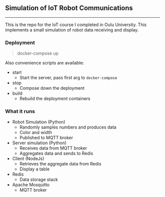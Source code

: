 ## Simulation of IoT Robot Communications

---

This is the repo for the IoT course I completed in Oulu University. This implements a small simulation of robot data
receiving and display.

### Deployment

> docker-compose up

Also convenience scripts are available:

- start
    - Start the server, pass first arg to `docker-compose`
- stop
    - Compose down the deployment
- build
    - Rebuild the deployment containers

### What it runs

- Robot Simulation (Python)
    - Randomly samples numbers and produces data
    - Color and width
    - Published to MQTT broker
- Server simulation (Python)
    - Receives data from MQTT broker
    - Aggregates data and sends to Redis
- Client (NodeJs)
    - Retrieves the aggregate data from Redis
    - Display a table
- Redis
    - Data storage stack
- Apache Mosquitto
    - MQTT broker